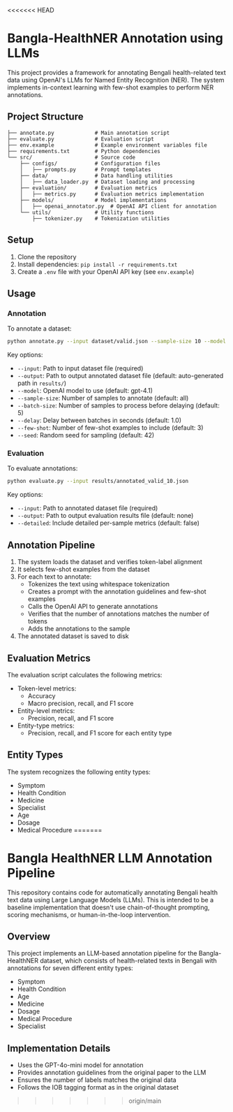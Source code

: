 <<<<<<< HEAD
# Bangla-HealthNER Annotation using LLMs

This project provides a framework for annotating Bengali health-related text data using OpenAI's LLMs for Named Entity Recognition (NER). The system implements in-context learning with few-shot examples to perform NER annotations.

## Project Structure

```
├── annotate.py             # Main annotation script
├── evaluate.py             # Evaluation script
├── env.example             # Example environment variables file
├── requirements.txt        # Python dependencies
└── src/                    # Source code
    ├── configs/            # Configuration files
    │   ├── prompts.py      # Prompt templates
    ├── data/               # Data handling utilities
    │   ├── data_loader.py  # Dataset loading and processing
    ├── evaluation/         # Evaluation metrics
    │   ├── metrics.py      # Evaluation metrics implementation
    ├── models/             # Model implementations
    │   ├── openai_annotator.py  # OpenAI API client for annotation
    └── utils/              # Utility functions
        ├── tokenizer.py    # Tokenization utilities
```

## Setup

1. Clone the repository
2. Install dependencies: `pip install -r requirements.txt`
3. Create a `.env` file with your OpenAI API key (see `env.example`)

## Usage

### Annotation

To annotate a dataset:

```bash
python annotate.py --input dataset/valid.json --sample-size 10 --model gpt-4.1
```

Key options:
- `--input`: Path to input dataset file (required)
- `--output`: Path to output annotated dataset file (default: auto-generated path in `results/`)
- `--model`: OpenAI model to use (default: gpt-4.1)
- `--sample-size`: Number of samples to annotate (default: all)
- `--batch-size`: Number of samples to process before delaying (default: 5)
- `--delay`: Delay between batches in seconds (default: 1.0)
- `--few-shot`: Number of few-shot examples to include (default: 3)
- `--seed`: Random seed for sampling (default: 42)

### Evaluation

To evaluate annotations:

```bash
python evaluate.py --input results/annotated_valid_10.json
```

Key options:
- `--input`: Path to annotated dataset file (required)
- `--output`: Path to output evaluation results file (default: none)
- `--detailed`: Include detailed per-sample metrics (default: false)

## Annotation Pipeline

1. The system loads the dataset and verifies token-label alignment
2. It selects few-shot examples from the dataset
3. For each text to annotate:
   - Tokenizes the text using whitespace tokenization
   - Creates a prompt with the annotation guidelines and few-shot examples
   - Calls the OpenAI API to generate annotations
   - Verifies that the number of annotations matches the number of tokens
   - Adds the annotations to the sample
4. The annotated dataset is saved to disk

## Evaluation Metrics

The evaluation script calculates the following metrics:

- Token-level metrics:
  - Accuracy
  - Macro precision, recall, and F1 score
- Entity-level metrics:
  - Precision, recall, and F1 score
- Entity-type metrics:
  - Precision, recall, and F1 score for each entity type

## Entity Types

The system recognizes the following entity types:
- Symptom
- Health Condition
- Medicine
- Specialist
- Age
- Dosage
- Medical Procedure
=======
# Bangla HealthNER LLM Annotation Pipeline

This repository contains code for automatically annotating Bengali health text data using Large Language Models (LLMs). This is intended to be a baseline implementation that doesn't use chain-of-thought prompting, scoring mechanisms, or human-in-the-loop intervention.

## Overview

This project implements an LLM-based annotation pipeline for the Bangla-HealthNER dataset, which consists of health-related texts in Bengali with annotations for seven different entity types:
- Symptom
- Health Condition
- Age
- Medicine
- Dosage
- Medical Procedure
- Specialist

## Implementation Details

- Uses the GPT-4o-mini model for annotation
- Provides annotation guidelines from the original paper to the LLM
- Ensures the number of labels matches the original data
- Follows the IOB tagging format as in the original dataset
>>>>>>> origin/main

